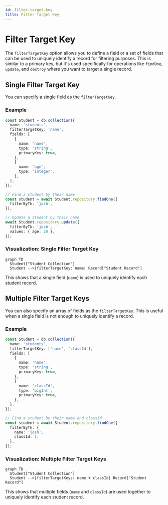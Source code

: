 ```yaml
---
id: filter-target-key
title: Filter Target Key
---
```


# Filter Target Key

The `filterTargetKey` option allows you to define a field or a set of fields that can be used to uniquely identify a record for filtering purposes. This is similar to a primary key, but it's used specifically for operations like `findOne`, `update`, and `destroy` where you want to target a single record.

## Single Filter Target Key

You can specify a single field as the `filterTargetKey`.

### Example

```typescript
const Student = db.collection({
  name: 'students',
  filterTargetKey: 'name',
  fields: [
    {
      name: 'name',
      type: 'string',
      primaryKey: true,
    },
    {
      name: 'age',
      type: 'integer',
    },
  ],
});

// Find a student by their name
const student = await Student.repository.findOne({
  filterByTk: 'josh',
});

// Update a student by their name
await Student.repository.update({
  filterByTk: 'josh',
  values: { age: 20 },
});
```

### Visualization: Single Filter Target Key

```mermaid
graph TD
  Student["Student Collection"]
  Student -->|filterTargetKey: name| Record["Student Record"]
```

This shows that a single field (`name`) is used to uniquely identify each student record.

## Multiple Filter Target Keys

You can also specify an array of fields as the `filterTargetKey`. This is useful when a single field is not enough to uniquely identify a record.

### Example

```typescript
const Student = db.collection({
  name: 'students',
  filterTargetKey: ['name', 'classId'],
  fields: [
    {
      name: 'name',
      type: 'string',
      primaryKey: true,
    },
    {
      name: 'classId',
      type: 'bigInt',
      primaryKey: true,
    },
  ],
});

// Find a student by their name and classId
const student = await Student.repository.findOne({
  filterByTk: {
    name: 'josh',
    classId: 1,
  },
});
```

### Visualization: Multiple Filter Target Keys

```mermaid
graph TD
  Student["Student Collection"]
  Student -->|filterTargetKeys: name + classId| Record["Student Record"]
```

This shows that multiple fields (`name` and `classId`) are used together to uniquely identify each student record.
